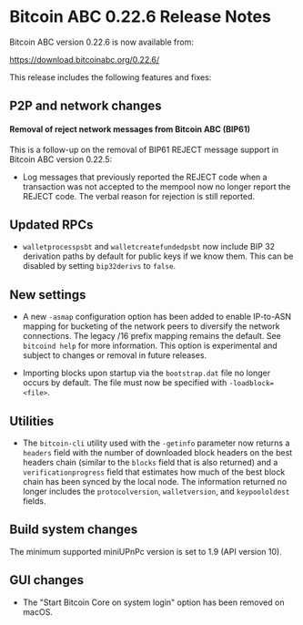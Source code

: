 # Bitcoin ABC 0.22.6 Release Notes

Bitcoin ABC version 0.22.6 is now available from:

  <https://download.bitcoinabc.org/0.22.6/>

This release includes the following features and fixes:

P2P and network changes
-----------------------

#### Removal of reject network messages from Bitcoin ABC (BIP61)

This is a follow-up on the removal of BIP61 REJECT message support in
Bitcoin ABC version 0.22.5:

* Log messages that previously reported the REJECT code when a transaction was
  not accepted to the mempool now no longer report the REJECT code. The verbal
  reason for rejection is still reported.

Updated RPCs
------------

- `walletprocesspsbt` and `walletcreatefundedpsbt` now include BIP 32
  derivation paths by default for public keys if we know them. This can be
  disabled by setting `bip32derivs` to `false`.

New settings
------------

- A new `-asmap` configuration option has been added to enable IP-to-ASN mapping
  for bucketing of the network peers to diversify the network connections. The
  legacy /16 prefix mapping remains the default. See `bitcoind help` for more
  information. This option is experimental and subject to changes or removal in
  future releases.

- Importing blocks upon startup via the `bootstrap.dat` file no longer occurs
  by default. The file must now be specified with `-loadblock=<file>`.
  
Utilities
---------

- The `bitcoin-cli` utility used with the `-getinfo` parameter now returns a
  `headers` field with the number of downloaded block headers on the best
  headers chain (similar to the `blocks` field that is also returned) and a
  `verificationprogress` field that estimates how much of the best block chain
  has been synced by the local node. The information returned no longer
  includes the `protocolversion`, `walletversion`, and `keypoololdest` fields.

Build system changes
--------------------

The minimum supported miniUPnPc version is set to 1.9 (API version 10).

GUI changes
-----------

- The "Start Bitcoin Core on system login" option has been removed on macOS.
